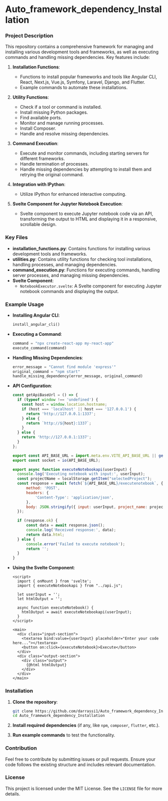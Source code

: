 # Auto_framework_dependency_Installation
### Project Description

This repository contains a comprehensive framework for managing and installing various development tools and frameworks, as well as executing commands and handling missing dependencies. Key features include:

1. **Installation Functions**:
    - Functions to install popular frameworks and tools like Angular CLI, React, Next.js, Vue.js, Symfony, Laravel, Django, and Flutter.
    - Example commands to automate these installations.

2. **Utility Functions**:
    - Check if a tool or command is installed.
    - Install missing Python packages.
    - Find available ports.
    - Monitor and manage running processes.
    - Install Composer.
    - Handle and resolve missing dependencies.

3. **Command Execution**:
    - Execute and monitor commands, including starting servers for different frameworks.
    - Handle termination of processes.
    - Handle missing dependencies by attempting to install them and retrying the original command.

4. **Integration with IPython**:
    - Utilize IPython for enhanced interactive computing.

5. **Svelte Component for Jupyter Notebook Execution**:
    - Svelte component to execute Jupyter notebook code via an API, transforming the output to HTML and displaying it in a responsive, scrollable design.

### Key Files

- **installation_functions.py**: Contains functions for installing various development tools and frameworks.
- **utilities.py**: Contains utility functions for checking tool installations, handling processes, and managing dependencies.
- **command_execution.py**: Functions for executing commands, handling server processes, and managing missing dependencies.
- **Svelte Component**:
  - `NotebookExecutor.svelte`: A Svelte component for executing Jupyter notebook commands and displaying the output.

### Example Usage

- **Installing Angular CLI**:
    ```python
    install_angular_cli()
    ```

- **Executing a Command**:
    ```python
    command = "npx create-react-app my-react-app"
    execute_command(command)
    ```

- **Handling Missing Dependencies**:
    ```python
    error_message = "Cannot find module 'express'"
    original_command = "npm start"
    handle_missing_dependency(error_message, original_command)
    ```
- **API Configuration**:
    ```javascript
    const getApiBaseUrl = () => {
      if (typeof window !== 'undefined') {
        const host = window.location.hostname;
        if (host === 'localhost' || host === '127.0.0.1') {
          return 'http://127.0.0.1:1337';
        } else {
          return `http://${host}:1337`;
        }
      } else {
        return 'http://127.0.0.1:1337';
      }
    };

    export const API_BASE_URL = import.meta.env.VITE_API_BASE_URL || getApiBaseUrl();
    export const socket = io(API_BASE_URL);

    export async function executeNotebookapi(userInput) {
      console.log('Executing notebook with input:', userInput);
      const projectName = localStorage.getItem("selectedProject");
      const response = await fetch(`${API_BASE_URL}/executenotebook`, {
          method: 'POST',
          headers: {
              'Content-Type': 'application/json',
          },
          body: JSON.stringify({ input: userInput, project_name: projectName })
      });

      if (response.ok) {
          const data = await response.json();
          console.log('Received response:', data);
          return data.html;
      } else {
          console.error('Failed to execute notebook');
          return '';
      }
    }
    ```

- **Using the Svelte Component**:
    ```svelte
    <script>
      import { onMount } from 'svelte';
      import { executeNotebookapi } from "../api.js";

      let userInput = '';
      let htmlOutput = '';

      async function executeNotebook() {
        htmlOutput = await executeNotebookapi(userInput);
      }
    </script>

    <main>
      <div class="input-section">
        <textarea bind:value={userInput} placeholder="Enter your code here..."></textarea>
        <button on:click={executeNotebook}>Execute</button>
      </div>
      <div class="output-section">
        <div class="output">
          {@html htmlOutput}
        </div>
      </div>
    </main>
    ```

### Installation

1. **Clone the repository**:
    ```bash
    git clone https://github.com/darrassi1/Auto_framework_dependency_Installation.git
    cd Auto_framework_dependency_Installation
    ```

2. **Install required dependencies** (if any, like `npm`, `composer`, `flutter`, etc.).

3. **Run example commands** to test the functionality.

### Contribution

Feel free to contribute by submitting issues or pull requests. Ensure your code follows the existing structure and includes relevant documentation.

### License

This project is licensed under the MIT License. See the `LICENSE` file for more details.
